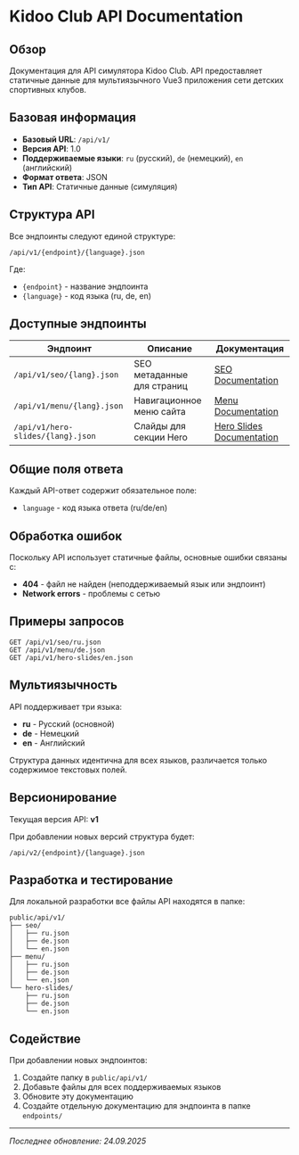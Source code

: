 # Kidoo Club API Documentation

## Обзор

Документация для API симулятора Kidoo Club. API предоставляет статичные данные для мультиязычного Vue3 приложения сети детских спортивных клубов.

## Базовая информация

- **Базовый URL**: `/api/v1/`
- **Версия API**: 1.0
- **Поддерживаемые языки**: `ru` (русский), `de` (немецкий), `en` (английский)
- **Формат ответа**: JSON
- **Тип API**: Статичные данные (симуляция)

## Структура API

Все эндпоинты следуют единой структуре:

```
/api/v1/{endpoint}/{language}.json
```

Где:

- `{endpoint}` - название эндпоинта
- `{language}` - код языка (ru, de, en)

## Доступные эндпоинты

| Эндпоинт                          | Описание                   | Документация                                          |
| --------------------------------- | -------------------------- | ----------------------------------------------------- |
| `/api/v1/seo/{lang}.json`         | SEO метаданные для страниц | [SEO Documentation](endpoints/seo.md)                 |
| `/api/v1/menu/{lang}.json`        | Навигационное меню сайта   | [Menu Documentation](endpoints/menu.md)               |
| `/api/v1/hero-slides/{lang}.json` | Слайды для секции Hero     | [Hero Slides Documentation](endpoints/hero-slides.md) |

## Общие поля ответа

Каждый API-ответ содержит обязательное поле:

- `language` - код языка ответа (ru/de/en)

## Обработка ошибок

Поскольку API использует статичные файлы, основные ошибки связаны с:

- **404** - файл не найден (неподдерживаемый язык или эндпоинт)
- **Network errors** - проблемы с сетью

## Примеры запросов

```http
GET /api/v1/seo/ru.json
GET /api/v1/menu/de.json
GET /api/v1/hero-slides/en.json
```

## Мультиязычность

API поддерживает три языка:

- **ru** - Русский (основной)
- **de** - Немецкий
- **en** - Английский

Структура данных идентична для всех языков, различается только содержимое текстовых полей.

## Версионирование

Текущая версия API: **v1**

При добавлении новых версий структура будет:

```
/api/v2/{endpoint}/{language}.json
```

## Разработка и тестирование

Для локальной разработки все файлы API находятся в папке:

```
public/api/v1/
├── seo/
│   ├── ru.json
│   ├── de.json
│   └── en.json
├── menu/
│   ├── ru.json
│   ├── de.json
│   └── en.json
└── hero-slides/
    ├── ru.json
    ├── de.json
    └── en.json
```

## Содействие

При добавлении новых эндпоинтов:

1. Создайте папку в `public/api/v1/`
2. Добавьте файлы для всех поддерживаемых языков
3. Обновите эту документацию
4. Создайте отдельную документацию для эндпоинта в папке `endpoints/`

---

_Последнее обновление: 24.09.2025_
